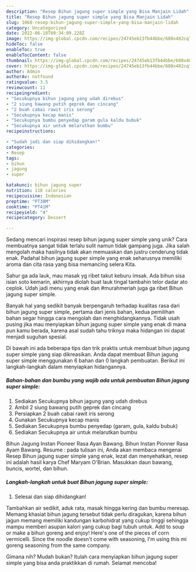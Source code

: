 ```yaml
---
description: "Resep Bihun jagung super simple yang Bisa Manjain Lidah"
title: "Resep Bihun jagung super simple yang Bisa Manjain Lidah"
slug: 1068-resep-bihun-jagung-super-simple-yang-bisa-manjain-lidah
category: Uncategorized
date: 2022-06-18T09:34:09.228Z
image: https://img-global.cpcdn.com/recipes/24745eb13fb44bbe/680x482cq70/bihun-jagung-super-simple-foto-resep-utama.jpg
hideToc: false
enableToc: true
enableTocContent: false
thumbnail: https://img-global.cpcdn.com/recipes/24745eb13fb44bbe/680x482cq70/bihun-jagung-super-simple-foto-resep-utama.jpg
cover: https://img-global.cpcdn.com/recipes/24745eb13fb44bbe/680x482cq70/bihun-jagung-super-simple-foto-resep-utama.jpg
author: Admin
authorAv: notfound
ratingvalue: 3.5
reviewcount: 11
recipeingredient:
- "Secukupnya bihun jagung yang udah direbus"
- "2 siung bawang putih geprek dan cincang"
- "2 buah cabai rawit iris serong"
- "Secukupnya kecap manis"
- "Secukupnya bumbu penyedap garam gula kaldu bubuk"
- "Secukupnya air untuk melarutkan bumbu"
recipeinstructions:

- "Sudah jadi dan siap dihidangkan!"
categories:
- Resep
tags:
- bihun
- jagung
- super

katakunci: bihun jagung super 
nutrition: 118 calories
recipecuisine: Indonesian
preptime: "PT38M"
cooktime: "PT41M"
recipeyield: "4"
recipecategory: Dessert

---
```





Sedang mencari inspirasi resep bihun jagung super simple yang unik? Cara membuatnya sangat tidak terlalu sulit namun tidak gampang juga. Jika salah mengolah maka hasilnya tidak akan memuaskan dan justru cenderung tidak enak. Padahal bihun jagung super simple yang enak seharusnya memiliki aroma dan cita rasa yang bisa memancing selera Kita.





Sahur ga ada lauk, mau masak yg ribet takut keburu imsak. Ada bihun sisa isian soto kemarin, akhirnya diolah buat lauk tingal tambahin telor dadar ato ceplok. Udah jadi menu yang enak dan #murahmeriah juga ga ribet Bihun jagung super simple.

Banyak hal yang sedikit banyak berpengaruh terhadap kualitas rasa dari bihun jagung super simple, pertama dari jenis bahan, kedua pemilihan bahan segar hingga cara mengolah dan menghidangkannya. Tidak usah pusing jika mau menyiapkan bihun jagung super simple yang enak di mana pun kamu berada, karena asal sudah tahu triknya maka hidangan ini dapat menjadi suguhan spesial.






Di bawah ini ada beberapa tips dan trik praktis untuk membuat bihun jagung super simple yang siap dikreasikan. Anda dapat membuat Bihun jagung super simple menggunakan 6 bahan dan 0 langkah pembuatan. Berikut ini langkah-langkah dalam menyiapkan hidangannya.

<!--inarticleads1-->

##### Bahan-bahan dan bumbu yang wajib ada untuk pembuatan Bihun jagung super simple:

1. Sediakan Secukupnya bihun jagung yang udah direbus
1. Ambil 2 siung bawang putih geprek dan cincang
1. Persiapkan 2 buah cabai rawit iris serong
1. Gunakan Secukupnya kecap manis
1. Sediakan Secukupnya bumbu penyedap (garam, gula, kaldu bubuk)
1. Sediakan Secukupnya air untuk melarutkan bumbu


Bihun Jagung Instan Pioneer Rasa Ayan Bawang. Bihun Instan Pionner Rasa Ayam Bawang. Resume : pada tulisan ini, Anda akan membaca mengenai Resep Bihun jagung super simple yang enak, lezat dan menyehatkan, resep ini adalah hasil karya Chef Maryam O&#39;Brian. Masukkan daun bawang, buncis, wortel, dan bihun. 

<!--inarticleads2-->

##### Langkah-langkah untuk buat Bihun jagung super simple:


1. Selesai dan siap dihidangkan!

Tambahkan air sedikit, aduk rata, masak hingga kering dan bumbu meresap. Memang khasiat bihun jagung tersebut tidak perlu diragukan, karena bihun jagun memang memiliki kandungan karbohidrat yang cukup tinggi sehingga mampu memberi asupan kalori yang cukup bagi tubuh untuk. Add to soup or make a bihun goreng and enjoy! Here&#39;s one of the pieces of corn vermicelli. Since the noodle doesn&#39;t come with seasoning, I&#39;m using this mi goreng seasoning from the same company. 

Gimana nih? Mudah bukan? Itulah cara menyiapkan bihun jagung super simple yang bisa anda praktikkan di rumah. Selamat mencoba!
